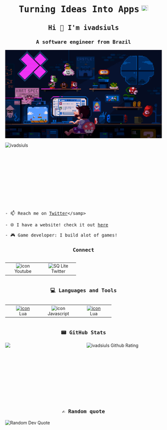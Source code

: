 <h1 align="center"><samp>Turning Ideas Into Apps</samp> <img src="https://github.com/mupezzuol/mupezzuol/blob/master/assets/earth.gif" width="22px" height="22px"> </h1>

<h2 align="center"><samp>Hi 👋 I'm ivadsiuls</samp></h2>
<h3 align="center"><samp>A software engineer from Brazil</samp> </h3>

<img align="center" alt="Coding" width="1000" src="https://raw.githubusercontent.com/ivadsiuls/images/refs/heads/main/gif/mario-working.gif">

<p align="left"> <img src="https://komarev.com/ghpvc/?username=ivadsiuls&label=Profile%20views&color=0e75b6&style=flat" alt="ivadsiuls" /> </p>

<div style="margin-bottom: 200px;"></div>

<samp>- 📫 Reach me on [Twitter](https://x.com/ivadsiuls_)</samp> 

<samp>- 🌐 I have a website! check it out [here](https://ivadsiuls.dev)</samp> 

<samp>- 🎮 Game developer: I build alot of games!</samp>



<h3 align="center"><samp>Connect</samp></h3>
<div style="display: flex; align-items: flex-start; align: center">
<table align="center">
  <tr>
   <td align="center" width="100">
        <img src="https://www.vectorlogo.zone/logos/youtube/youtube-tile.svg" alt="icon" width="45" height="45" />
      <br>Youtube
    </td>
      <td align="center" width="100">
        <img src="https://skillicons.dev/icons?i=twitter" width="45" height="45" alt="SQ Lite" />
      <br>Twitter
    </td>
  </tr>
</table>
<br><br>
</div>


<h3 align="center"><samp>💻 Languages and Tools</samp></h3>
<div style="display: flex; align-items: flex-start; align: center">
<table align="center">
  <tr>
    <td align="center" width="100">
      <a href="#macropower-tech">
        <img src="https://skillicons.dev/icons?i=lua" alt="icon" width="45" height="45" />
      </a>
      <br>Lua
    </td>
    <td align="center" width="100">
        <img src="https://skillicons.dev/icons?i=javascript" alt="icon" width="45" height="45" />
      </a>
      <br>Javascript
    </td> 
    <td align="center" width="100">
      <a href="#macropower-tech">
        <img src="https://skillicons.dev/icons?i=go" alt="icon" width="45" height="45" />
      </a>
      <br>Lua
    </td>
</tr>
</table>
<br><br>
</div>

<h3 align="center"><samp>📟 GitHub Stats</samp></h3>
<div style="display: flex; justify-content: space-between; align-items: stretch;">
  <!-- Top Languages Stats -->
  <img src="https://github-readme-stats.vercel.app/api/top-langs?username=ivadsiuls&show_icons=true&locale=en&layout=compact&theme=github_dark_dimmed"/>
	<img align="center" height=150 src="https://github-readme-stats.vercel.app/api/top-langs/?username=ivadsiuls&layout=compact&theme=github_dark_dimmed" alt="ivadsiuls Github Rating" width="48%" height="200" style="object fit: cover;"/>
</div>





<div style="margin-bottom: 60px;"></div>


<h3 align="center"><samp>✍️ Random quote</samp></h3>
    <div>
      <img align="center" src="https://quotes-github-readme.vercel.app/api?type=horizontal&theme=vue" alt="Random Dev Quote" />
    </div>
